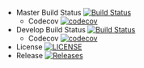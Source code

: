 - Master Build Status [![Build Status](https://travis-ci.com/callumzw/sem-cw.svg?branch=master)](https://travis-ci.com/callumzw/sem-cw)
    - Codecov [![codecov](https://codecov.io/gh/callumzw/sem-cw/branch/master/graph/badge.svg?token=9WBX5SY5PN)](https://codecov.io/gh/callumzw/sem-cw)
- Develop Build Status [![Build Status](https://travis-ci.com/callumzw/sem-cw.svg?branch=develop)](https://travis-ci.org/callumzw/sem-cw)
    - Codecov [![codecov](https://codecov.io/gh/callumzw/sem-cw/branch/develop/graph/badge.svg?token=9WBX5SY5PN)](https://codecov.io/gh/callumzw/sem-cw)
- License [![LICENSE](https://img.shields.io/github/license/callumzw/sem-cw.svg?style=flat-square)](https://github.com/callumzw/sem-cw/blob/master/LICENSE)
- Release [![Releases](https://img.shields.io/github/release/callumzw/sem-cw/all.svg?style=flat-square)](https://github.com/callumzw/sem-cw/releases)
